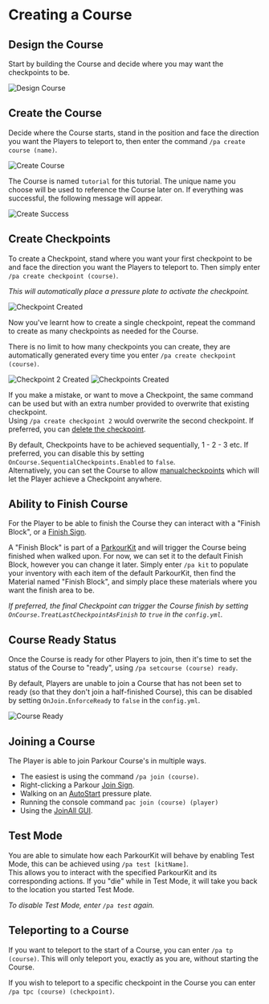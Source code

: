 Creating a Course
======

## Design the Course

Start by building the Course and decide where you may want the checkpoints to be.

![Design Course](https://i.imgur.com/Ckjueri.jpg "Design Course")

## Create the Course

Decide where the Course starts, stand in the position and face the direction you want the Players to teleport to, then enter the command `/pa create course (name)`.

![Create Course](https://i.imgur.com/OcbCbL8.jpg "Create Course")

The Course is named `tutorial` for this tutorial. The unique name you choose will be used to reference the Course later on. If everything was successful, the following message will appear.

![Create Success](https://i.imgur.com/hA8HpnU.jpg "Create Success")

## Create Checkpoints

To create a Checkpoint, stand where you want your first checkpoint to be and face the direction you want the Players to teleport to. Then simply enter `/pa create checkpoint (course)`.

_This will automatically place a pressure plate to activate the checkpoint._

![Checkpoint Created](https://i.imgur.com/IYgHBJs.jpg "Checkpoint Created")

Now you've learnt how to create a single checkpoint, repeat the command to create as many checkpoints as needed for the Course.

There is no limit to how many checkpoints you can create, they are automatically generated every time you enter `/pa create checkpoint (course)`.

![Checkpoint 2 Created](https://i.imgur.com/TXum8Wx.jpg "Checkpoint 2 Created")
![Checkpoints Created](https://i.imgur.com/nlFsGsC.jpg "Checkpoints Created")

If you make a mistake, or want to move a Checkpoint, the same command can be used but with an extra number provided to overwrite that existing checkpoint.  
Using `/pa create checkpoint 2` would overwrite the second checkpoint. If preferred, you can [delete the checkpoint](/tutorials/administration?id=delete-a-checkpoint).

By default, Checkpoints have to be achieved sequentially, 1 - 2 - 3 etc. If preferred, you can disable this by setting `OnCourse.SequentialCheckpoints.Enabled` to `false`.  
Alternatively, you can set the Course to allow [manualcheckpoints](/tutorials/parkour-courses?id=manualcheckpoints) which will let the Player achieve a Checkpoint anywhere.

## Ability to Finish Course

For the Player to be able to finish the Course they can interact with a "Finish Block", or a [Finish Sign](/tutorials/sign-commands?id=finish-course).

A "Finish Block" is part of a [ParkourKit](/tutorials/parkour-kits) and will trigger the Course being finished when walked upon. For now, we can set it to the default Finish Block, however you can change it later. Simply enter `/pa kit` to populate your inventory with each item of the default ParkourKit, then find the Material named "Finish Block", and simply place these materials where you want the finish area to be.

_If preferred, the final Checkpoint can trigger the Course finish by setting `OnCourse.TreatLastCheckpointAsFinish` to `true` in the `config.yml`._

## Course Ready Status

Once the Course is ready for other Players to join, then it's time to set the status of the Course to "ready", using `/pa setcourse (course) ready`.

By default, Players are unable to join a Course that has not been set to ready (so that they don't join a half-finished Course), this can be disabled by setting `OnJoin.EnforceReady` to `false` in the `config.yml`.

![Course Ready](https://i.imgur.com/kd1KkqU.jpg "Course Ready")

## Joining a Course

The Player is able to join Parkour Course's in multiple ways.

* The easiest is using the command `/pa join (course)`.
* Right-clicking a Parkour [Join Sign](/tutorials/sign-commands?id=join-course).
* Walking on an [AutoStart](/tutorials/parkour-autostart) pressure plate.
* Running the console command `pac join (course) (player)`
* Using the [JoinAll GUI](/tutorials/sign-commands?id=join-all).

## Test Mode

You are able to simulate how each ParkourKit will behave by enabling Test Mode, this can be achieved using `/pa test [kitName]`.  
This allows you to interact with the specified ParkourKit and its corresponding actions. If you "die" while in Test Mode, it will take you back to the location you started Test Mode.

_To disable Test Mode, enter `/pa test` again._

## Teleporting to a Course

If you want to teleport to the start of a Course, you can enter `/pa tp (course)`. This will only teleport you, exactly as you are, without starting the Course.

If you wish to teleport to a specific checkpoint in the Course you can enter `/pa tpc (course) (checkpoint)`.
